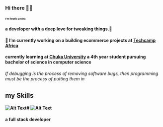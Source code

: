 
### Hi there 👋👋
#### <span style="font-size: 8px;"> I'm Rodric Letina </span>
#### a developer with a deep love for tweaking things.🙂
#### 🔭 I’m currently working on a building ecommerce projects at [Techcamp Africa](https://techcamp.co.ke/)
#### currently learning at [Chuka University](https://www.chuka.ac.ke) a 4th year student pursuing bachelor of science in computer science



###### If debugging is the process of removing software bugs, then programming must be the process of putting them in

## my Skills
#### ![Alt Text](https://camo.githubusercontent.com/c31988222c53c683794b622a109122f6817e38c84686f714b0d324d0d0d71e6a/68747470733a2f2f696d672e736869656c64732e696f2f62616467652f2d507974686f6e2d3035313232413f266c6f676f3d707974686f6e)# ![Alt Text](https://camo.githubusercontent.com/1deb0355463716bb453539c81f195405e5c1f6bec0e040e4b88ccf33527e3865/68747470733a2f2f696d672e736869656c64732e696f2f62616467652f2d4a6176615363726970742d3035313232413f266c6f676f3d4a617661536372697074)



#### a full stack developer

<!--
**letinarodric22/letinarodric22** is a ✨ _special_ ✨ repository because its `README.md` (this file) appears on your GitHub profile.

Here are some ideas to get you started:

- 🔭 I’m currently working on ...
- 🌱 I’m currently learning ...
- 👯 I’m looking to collaborate on ...
- 🤔 I’m looking for help with ...
- 💬 Ask me about ...
- 📫 How to reach me: ...
- 😄 Pronouns: ...
- ⚡ Fun fact: ...
-->
